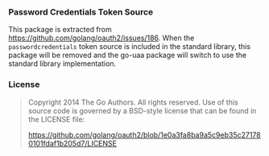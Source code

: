 ### Password Credentials Token Source

This package is extracted from https://github.com/golang/oauth2/issues/186. When
the `passwordcredentials` token source is included in the standard library, this
package will be removed and the go-uaa package will switch to use the standard
library implementation.

### License

> Copyright 2014 The Go Authors. All rights reserved.
> Use of this source code is governed by a BSD-style
> license that can be found in the LICENSE file:
> 
> https://github.com/golang/oauth2/blob/1e0a3fa8ba9a5c9eb35c271780101fdaf1b205d7/LICENSE
